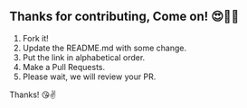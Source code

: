 ## Thanks for contributing, Come on! :heart_eyes::tada::clap:

1. Fork it!
2. Update the README.md with some change.
3. Put the link in alphabetical order.
4. Make a Pull Requests.
5. Please wait, we will review your PR.

Thanks! :kissing_heart::v:
